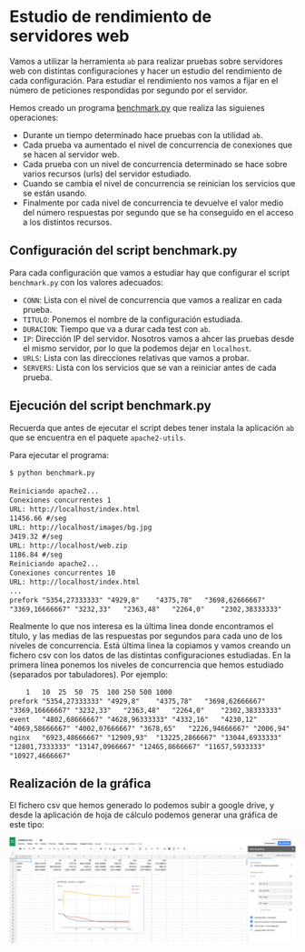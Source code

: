 # Estudio de rendimiento de servidores web

Vamos a utilizar la herramienta `ab` para realizar pruebas sobre servidores web con distintas configuraciones y hacer un estudio del rendimiento de cada configuración. Para estudiar el rendimiento nos vamos a fijar en el número de peticiones respondidas por segundo por el servidor.

Hemos creado un programa [benchmark.py](https://github.com/josedom24/serviciosgs_doc/blob/master/rendimiento/benchmark.py) que realiza las siguienes operaciones:

* Durante un tiempo determinado hace pruebas con la utilidad `ab`. 
* Cada prueba va aumentado el nivel de concurrencia de conexiones que se hacen al servidor web.
* Cada prueba con un nivel de concurrencia determinado se hace sobre varios recursos (urls) del servidor estudiado.
* Cuando se cambia el nivel de concurrencia se reinician los servicios que se están usando.
* Finalmente por cada nivel de concurrencia te devuelve el valor medio del número respuestas por segundo que se ha conseguido en el acceso a los distintos recursos.

## Configuración del script benchmark.py

Para cada configuración que vamos a estudiar hay que configurar el script `benchmark.py` con los valores adecuados:

* `CONN`: Lista con el nivel de concurrencia que vamos a realizar en cada prueba.
* `TITULO`: Ponemos el nombre de la configuración estudiada.
* `DURACION`: Tiempo que va a durar cada test con `ab`.
* `IP`: Dirección IP del servidor. Nosotros vamos a ahcer las pruebas desde el mismo servidor, por lo que la podemos dejar en `localhost`.
* `URLS`: Lista con las direcciones relativas que vamos a probar.
* `SERVERS`: Lista con los servicios que se van a reiniciar antes de cada prueba.

## Ejecución del script benchmark.py

Recuerda que antes de ejecutar el script debes tener instala la aplicación `ab` que se encuentra en el paquete `apache2-utils`.

Para ejecutar el programa:

	$ python benchmark.py

	Reiniciando apache2...
	Conexiones concurrentes 1
	URL: http://localhost/index.html
	11456.66 #/seg
	URL: http://localhost/images/bg.jpg
	3419.32 #/seg
	URL: http://localhost/web.zip
	1186.84 #/seg
	Reiniciando apache2...
	Conexiones concurrentes 10
	URL: http://localhost/index.html
	...
	prefork	"5354,27333333"	"4929,8"	"4375,78"	"3698,62666667"	"3369,16666667"	"3232,33"	"2363,48"	"2264,0"	"2302,38333333"

Realmente lo que nos interesa es la última linea donde encontramos el título, y las medias de las respuestas por segundos para cada uno de los niveles de concurrencia.	Está última linea la copiamos y vamos creando un fichero csv con los datos de las distintas configuraciones estudiadas. En la primera línea ponemos los niveles de concurrencia que hemos estudiado (separados por tabuladores). Por ejemplo:

		1	10	25	50	75	100	250	500	1000
	prefork	"5354,27333333"	"4929,8"	"4375,78"	"3698,62666667"	"3369,16666667"	"3232,33"	"2363,48"	"2264,0"	"2302,38333333"
	event	"4802,68666667"	"4628,96333333"	"4332,16"	"4230,12"	"4069,58666667"	"4002,07666667"	"3678,65"	"2226,94666667"	"2006,94"
	nginx	"6923,48666667"	"12909,93"	"13225,2866667"	"13044,6933333"	"12801,7333333"	"13147,0966667"	"12465,8666667"	"11657,5933333"	"10927,4666667"

## Realización de la gráfica

El fichero csv que hemos generado lo podemos subir a google drive, y desde la aplicación de hoja de cálculo podemos generar una gráfica de este tipo:

![estatica](img/estatica.png)